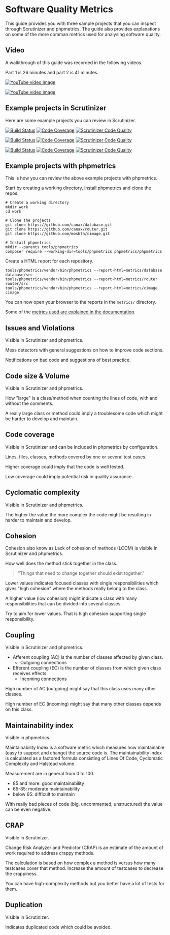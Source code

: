 Software Quality Metrics
========================

This guide provides you with three sample projects that you can inspect through Scrutinizer and phpmetrics. The guide also provides explanations on some of the more comman metrics used for analysing software quality.



Video
----------------------------

A walkthrough of this guide was recorded in the following videos.

Part 1 is 26 minutes and part 2 is 41 minutes.

[![YouTube video image](http://img.youtube.com/vi/4P5r6eOp1lY/0.jpg)](http://www.youtube.com/watch?v=4P5r6eOp1lY "Zoom kmom06 - Övning med Scrutinizer och phpmetrics (1 av 2)")

[![YouTube video image](http://img.youtube.com/vi/xZZMEX2ArWQ/0.jpg)](http://www.youtube.com/watch?v=xZZMEX2ArWQ "Zoom kmom06 - Övning med Scrutinizer och phpmetrics (2 av 2)")



Example projects in Scrutinizer
------------------------

Here are some example projects you can review in Scrutinizer.

[![Build Status](https://scrutinizer-ci.com/g/canax/router/badges/build.png?b=master)](https://scrutinizer-ci.com/g/canax/router/build-status/master) [![Code Coverage](https://scrutinizer-ci.com/g/canax/router/badges/coverage.png?b=master)](https://scrutinizer-ci.com/g/canax/router/?branch=master) [![Scrutinizer Code Quality](https://scrutinizer-ci.com/g/canax/router/badges/quality-score.png?b=master)](https://scrutinizer-ci.com/g/canax/router/?branch=master)

[![Build Status](https://scrutinizer-ci.com/g/canax/database/badges/build.png?b=master)](https://scrutinizer-ci.com/g/canax/database/build-status/master) [![Code Coverage](https://scrutinizer-ci.com/g/canax/database/badges/coverage.png?b=master)](https://scrutinizer-ci.com/g/canax/database/?branch=master) [![Scrutinizer Code Quality](https://scrutinizer-ci.com/g/canax/database/badges/quality-score.png?b=master)](https://scrutinizer-ci.com/g/canax/database/?branch=master)

[![Build Status](https://scrutinizer-ci.com/g/mosbth/cimage/badges/build.png?b=master)](https://scrutinizer-ci.com/g/mosbth/cimage/build-status/master) [![Code Coverage](https://scrutinizer-ci.com/g/mosbth/cimage/badges/coverage.png?b=master)](https://scrutinizer-ci.com/g/mosbth/cimage/?branch=master) [![Scrutinizer Code Quality](https://scrutinizer-ci.com/g/mosbth/cimage/badges/quality-score.png?b=master)](https://scrutinizer-ci.com/g/mosbth/cimage/?branch=master)



Example projects with phpmetrics
------------------------

This is how you can review the above example projects with phpmetrics.

Start by creating a working directory, install phpmetrics and clone the repos.

```
# Create a working directory
mkdir work
cd work

# Clone the projects
git clone https://github.com/canax/database.git
git clone https://github.com/canax/router.git
git clone https://github.com/mosbth/cimage.git

# Install phpmetrics
mkdir --parents tools/phpmetrics
composer require --working-dir=tools/phpmetrics phpmetrics/phpmetrics
```

Create a HTML report for each repository.

```
tools/phpmetrics/vendor/bin/phpmetrics --report-html=metrics/database database/src
tools/phpmetrics/vendor/bin/phpmetrics --report-html=metrics/router router/src
tools/phpmetrics/vendor/bin/phpmetrics --report-html=metrics/cimage cimage
```

You can now open your browser to the reports in the `metrics/` directory.

Some of the [metrics used are explained in the documentation](https://phpmetrics.github.io/website/metrics/).



Issues and Violations
------------------------

Visible in Scrutinizer and phpmetrics.

Mess detectors with general suggestions on how to improve code sections.

Notifications on bad code and suggestions of best practice.



Code size & Volume
------------------------

Visible in Scrutinizer and phpmetrics.

How "large" is a class/method when counting the lines of code, with and without the comments.

A really large class or method could imply a troublesome code which might be harder to develop and maintain.



Code coverage
------------------------

Visible in Scrutinizer and can be included in phpmetrics by configuration.

Lines, files, classes, methods covered by one or several test cases.

Higher coverage could imply that the code is well tested.

Low coverage could imply potential risk in quality assurance.




Cyclomatic complexity
------------------------

Visible in Scrutinizer and phpmetrics.

The higher the value the more complex the code might be resulting in harder to maintain and develop.



Cohesion
------------------------

Cohesion also know as Lack of cohesion of methods (LCOM) is visible in Scrutinizer and phpmetrics.

How well does the method stick together in the class.

> "Things that need to change together should exist together."

Lower values indicates focused classes with single responsibilities which gives "high cohesion" where the methods really belong to the class.

A higher value (low cohesion) might indicate a class with many responsibilities that can be divided into several classes.

Try to aim for lower values. That is high cohesion supporting single responsibility.



Coupling
------------------------

Visible in Scrutinizer and phpmetrics.

* Afferent coupling (AC) is the number of classes affected by given class.
    * Outgoing connections
* Efferent coupling (EC) is the number of classes from which given class receives effects.
    * Incoming connections

High number of AC (outgoing) might say that this class uses many other classes.

High number of EC (incoming) might say that many other classes depends on this class.



Maintainability index
------------------------

Visible in phpmetrics.

Maintainability Index is a software metric which measures how maintainable (easy to support and change) the source code is. The maintainability index is calculated as a factored formula consisting of Lines Of Code, Cyclomatic Complexity and Halstead volume.

Measurement are in general from 0 to 100.

* 85 and more: good maintainability
* 65-85: moderate maintainability
* below 65: difficult to maintain

With really bad pieces of code (big, uncommented, unstructured) the value can be even negative.



CRAP
------------------------

Visible in Scrutinizer.

Change Risk Analyzer and Predictor (CRAP) is an estimate of the amount of work required to address crappy methods.

The calculation is based on how complex a method is versus how many testcases cover that method. Increase the amount of testcases to decrease the crappiness.

You can have high-complexity methods but you better have a lot of tests for them.



Duplication
------------------------

Visible in Scrutinizer.

Indicates duplicated code which could be avoided.


<!--
Instability is a measuremnt related to coupling

Changes
------------------------
-->
